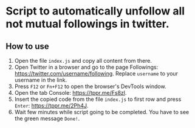 # Script to automatically unfollow all not mutual followings in twitter.

## How to use

1. Open the file `index.js` and copy all content from there.
2. Open Twitter in a browser and go to the page Followings: https://twitter.com/username/following. Replace `username` to your username in the link.
3. Press `F12` or `Fn+F12` to open the browser's DevTools window.
4. Open the tab Console: https://tppr.me/Fs8zl.
5. Insert the copied code from the file `index.js` to first row and press `Enter`: https://tppr.me/2Ph4J.
6. Wait few minutes while script going to be completed. You have to see the green message `Done!`.